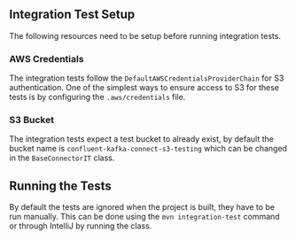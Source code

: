 ## Integration Test Setup

The following resources need to be setup before running integration tests. 

### AWS Credentials
The integration tests follow the `DefaultAWSCredentialsProviderChain` for S3 authentication. 
One of the simplest ways to ensure access to S3 for these tests is by configuring 
the `.aws/credentials` file. 

### S3 Bucket
The integration tests expect a test bucket to already exist, 
by default the bucket name is `confluent-kafka-connect-s3-testing` which 
can be changed in the `BaseConnectorIT` class. 

## Running the Tests
By default the tests are ignored when the project is built, they have to be run manually.
This can be done using the `mvn integration-test` command
or through IntelliJ by running the class.